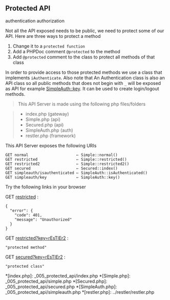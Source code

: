 Protected API
-------------

<tag>authentication</tag>
<tag>authorization</tag>

Not all the API exposed needs to be public, we need to protect some of our API.
 Here are three ways to protect a method

 1. Change it to a `protected function`
 2. Add a PHPDoc comment `@protected` to the method
 3. Add `@protected` comment to the class to protect all methods of that class

 In order to provide access to those protected methods we use a class that implements `iAuthenticate`. Also note that
 An Authentication class is also an API class so all public methods that does not begin with `_` will be exposed as API
 for example [SimpleAuth::key](simpleauth/key). It can be used to create login/logout methods.
> This API Server is made using the following php files/folders

> * index.php      (gateway)
> * Simple.php      (api)
> * Secured.php      (api)
> * SimpleAuth.php      (auth)
> * restler.php      (framework)

This API Server exposes the following URIs

	GET normal                     ⇠ Simple::normal()
	GET restricted                 ⇠ Simple::restricted()
	GET restricted2                ⇠ Simple::restricted2()
	GET secured                    ⇠ Secured::index()
	GET simpleauth/isauthenticated ⇠ SimpleAuth::isAuthenticated()
	GET simpleauth/key             ⇠ SimpleAuth::key()


Try the following links in your browser

GET [restricted](index.php/restricted)
:	
~~~~~~~~~~~~~~~~~~~~~~~~~~~~~~~~
{
  "error": {
    "code": 401,
    "message": "Unauthorized"
  }
}
~~~~~~~~~~~~~~~~~~~~~~~~~~~~~~~~

GET [restricted?key=rEsTlEr2](index.php/restricted?key=rEsTlEr2)
:	
~~~~~~~~~~~~~~~~~~~~~~~~~~~~~~~~
"protected method"
~~~~~~~~~~~~~~~~~~~~~~~~~~~~~~~~

GET [secured?key=rEsTlEr2](index.php/secured?key=rEsTlEr2)
:	
~~~~~~~~~~~~~~~~~~~~~~~~~~~~~~~~
"protected class"
~~~~~~~~~~~~~~~~~~~~~~~~~~~~~~~~






*[index.php]: _005_protected_api/index.php
*[Simple.php]: _005_protected_api/simple.php
*[Secured.php]: _005_protected_api/secured.php
*[SimpleAuth.php]: _005_protected_api/simpleauth.php
*[restler.php]: ../restler/restler.php

